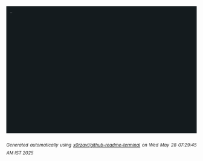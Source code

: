 <div align="justify">
<picture>
    <source media="(prefers-color-scheme: dark)" srcset="./output.gif">
    <source media="(prefers-color-scheme: light)" srcset="./output.gif">
    <img alt="GIFOS" src="output.gif">
</picture>

<sub><i>Generated automatically using [x0rzavi/github-readme-terminal](https://github.com/x0rzavi/github-readme-terminal) on Wed May 28 07:29:45 AM IST 2025</i></sub>

<!-- <details>
<summary>More details</summary>

</details> -->
</div>

<!-- Image deletion URL: NONE -->